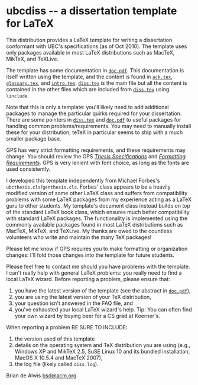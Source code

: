 ubcdiss -- a dissertation template for LaTeX
============================================

This distribution provides a LaTeX template for writing a dissertation
conformant with UBC's specifications (as of Oct 2010).  The template
uses only packages available in most LaTeX distributions such as
MacTeX, MikTeX, and TeXLive. 

The template has some documentation in [`doc.pdf`](doc.pdf).  This
documentation is itself written using the template, and the content
is found in [`ack.tex`](ack.tex), [`glossary.tex`](glossary.tex),
and [`intro.tex`](intro.tex).  [`diss.tex`](diss.tex) is the
main file but all the content is contained in the other files which
are included from [`diss.tex`](diss.tex) using `\include`.

Note that this is only a template: you'll likely need to add
additional packages to manage the particular quirks required for
your dissertation.  There are some pointers in [`diss.tex`](diss.tex)
and [`doc.pdf`](doc.pdf) to useful packages for handling common
problems/requirements.  You may need to manually install these for
your distribution; teTeX in particular seems to ship with a much
smaller package base.

GPS has very strict formatting requirements, and these requirements
may change.  You should review the GPS
[_Thesis Specifications_](http://www.grad.ubc.ca/current-students/dissertation-thesis-preparation/structure-ubc-theses-dissertations)
and [_Formatting Requirements_](http://www.grad.ubc.ca/current-students/dissertation-thesis-preparation/formatting-requirements).  GPS is very lenient with
font choice, as long as the fonts are used consistently.

I developed this template independently from Michael Forbes's
`ubcthesis.cls`/`genthesis.cls`.  Forbes' class appears to be a heavily
modified version of some other LaTeX class and suffers from
compatibility problems with some LaTeX packages from my experience
acting as a LaTeX guru to other students.   My template's document
class instead builds on top of the standard LaTeX book class, which
ensures much better compatibility with standard LaTeX packages.
The functionality is implemented using the commonly available
packages found in most LaTeX distributions such as MacTeX, MikTeX,
and TeXLive.  My thanks are owed to the countless volunteers who
write and maintain the many TeX packages!

Please let me know if GPS requires you to make formatting or
organization changes: I'll fold those changes into the template for
future students.

Please feel free to contact me should you have problems with the
template.  I can't really help with general LaTeX problems: you
really need to find a local LaTeX wizard. Before reporting a problem,
please ensure that:

 1. you have the latest version of the template (see the abstract
    in [`doc.pdf`](doc.pdf)),
 2. you are using the latest version of your TeX distribution,
 2. your question isn't answered in the FAQ file, and
 3. you've exhausted your local LaTeX wizard's help.  Tip: You can
    often find your own wizard by buying beer for a CS grad at Koerner's.

When reporting a problem BE SURE TO INCLUDE:

 1. the version used of this template
 2. details on the operating system and TeX distribution you are using 
    (e.g., Windows XP and MikTeX 2.5, SuSE Linux 10 and its bundled
    installation, MacOS X 10.5.4 and MacTeX 2007),
 3. the log file (likely called `diss.log`).

Brian de Alwis
bsd@acm.org

